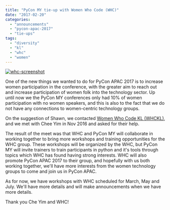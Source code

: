 ```yaml
---
title: "PyCon MY tie-up with Women Who Code (WHC)"
date: "2017-02-20"
categories:
  - "announcements"
  - "pycon-apac-2017"
  - "tie-ups"
tags:
  - "diversity"
  - "kl"
  - "whc"
  - "women"
---
```


[![whc-screenshot](/archived-images/whc-screenshot.png)](https://www.facebook.com/womenwhocodekl/)

One of the new things we wanted to do for PyCon APAC 2017 is to increase women participation in the conference, with the greater aim to reach out and increase participation of women folk into the technology sector. Up until now we the PyCon MY conferences only had 10% of women participation with no women speakers, and this is also to the fact that we do not have any connections to women-centric technology groups.

On the suggestion of Shawn, we contacted [Women Who Code KL (WHCKL)](https://www.facebook.com/womenwhocodekl/), and we met with Chee Yim in Nov 2016 and asked for their help.

The result of the meet was that WHC and PyCon MY will collaborate in working together to bring more workshops and training opportunities for the WHC group. These workshops will be organized by the WHC, but PyCon MY will invite trainers to train participants in python and it's tools through topics which WHC has found having strong interests. WHC will also promote PyCon APAC 2017 to their group, and hopefully with us both working together, we'll have more interests from the women technology groups to come and join us in PyCon APAC.

As for now, we have workshops with WHC scheduled for March, May and July. We'll have more details and will make announcements when we have more details.

Thank you Che Yim and WHC!
